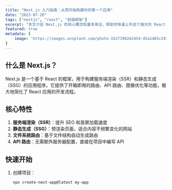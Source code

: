 ```yaml
---
title: "Next.js 入门指南：从零开始构建你的第一个应用"
date: "2023-07-20"
tags: ["nextjs", "react", "前端框架"]
excerpt: "本文介绍 Next.js 的核心概念和基本用法，帮助你快速上手这个强大的 React 框架。"
featured: true
metadata: {
    image: 'https://images.unsplash.com/photo-1627398242454-45a1465c2479?ixlib=rb-4.0.3&ixid=M3wxMjA3fDB8MHxwaG90by1wYWdlfHx8fGVufDB8fHx8fA%3D%3D&auto=format&fit=crop&w=800&q=80'
}
---
```


## 什么是 Next.js？

Next.js 是一个基于 React 的框架，用于构建服务端渲染（SSR）和静态生成（SSG）的应用程序。它提供了开箱即用的路由、API 路由、图像优化等功能，极大地简化了 React 应用的开发流程。

## 核心特性

1. **服务端渲染（SSR）**：提升 SEO 和首屏加载速度
2. **静态生成（SSG）**：预渲染页面，适合内容不频繁变化的网站
3. **文件系统路由**：基于文件结构自动生成路由
4. **API 路由**：无需额外服务器配置，直接在项目中编写 API

## 快速开始

1. 创建项目：
   ```bash
   npx create-next-app@latest my-app
